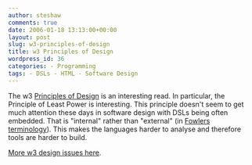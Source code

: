 ```yaml
---
author: steshaw
comments: true
date: 2006-01-18 13:13:00+00:00
layout: post
slug: w3-principles-of-design
title: w3 Principles of Design
wordpress_id: 36
categories: - Programming
tags: - DSLs - HTML - Software Design
---
```


The w3 [Principles of Design](http://www.w3.org/DesignIssues/Principles.html) is an interesting read. In particular, the Principle of Least Power is interesting. This principle doesn't seem to get much attention these days in software design with DSLs being often embedded. That is "internal" rather than "external" (in [Fowlers terminology](http://www.martinfowler.com/bliki/DomainSpecificLanguage.html)). This makes the languages harder to analyse and therefore tools are harder to build.

[More w3 design issues here](http://www.w3.org/DesignIssues/Overview.html).
